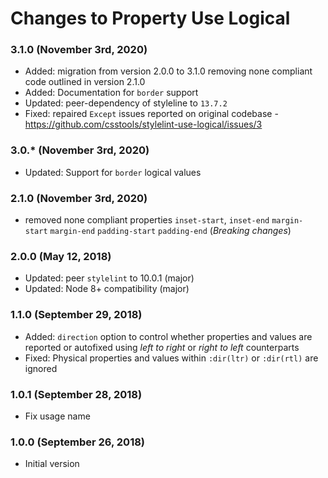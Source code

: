 # Changes to Property Use Logical

### 3.1.0 (November 3rd, 2020)
- Added: migration from version 2.0.0  to 3.1.0 removing none compliant code outlined in version 2.1.0
- Added: Documentation for `border` support
- Updated: peer-dependency of styleline to `13.7.2`
- Fixed: repaired `Except` issues reported on original codebase - https://github.com/csstools/stylelint-use-logical/issues/3

### 3.0.* (November 3rd, 2020)
- Updated: Support for `border` logical values


### 2.1.0 (November 3rd, 2020)
- removed none compliant properties `inset-start`, `inset-end` `margin-start` `margin-end` `padding-start` `padding-end` (*Breaking changes*)

### 2.0.0 (May 12, 2018)

- Updated: peer `stylelint` to 10.0.1 (major)
- Updated: Node 8+ compatibility (major)

### 1.1.0 (September 29, 2018)

- Added: `direction` option to control whether properties and values are
  reported or autofixed using _left to right_ or _right to left_ counterparts
- Fixed: Physical properties and values within `:dir(ltr)` or `:dir(rtl)` are
  ignored

### 1.0.1 (September 28, 2018)

- Fix usage name

### 1.0.0 (September 26, 2018)

- Initial version
